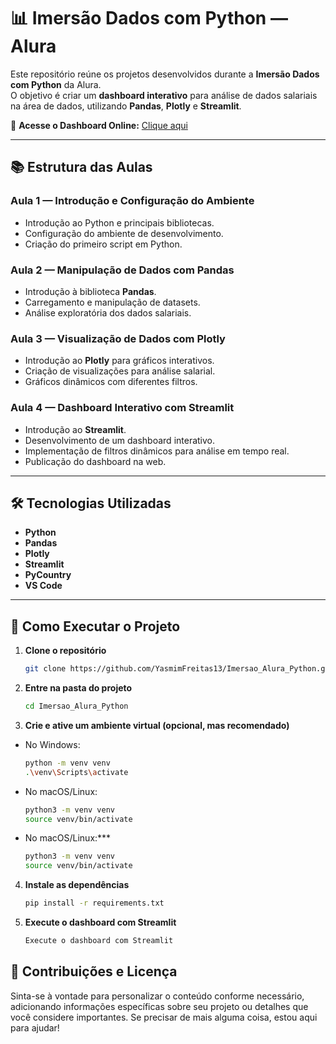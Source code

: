 # 📊 Imersão Dados com Python — Alura

Este repositório reúne os projetos desenvolvidos durante a **Imersão Dados com Python** da Alura.  
O objetivo é criar um **dashboard interativo** para análise de dados salariais na área de dados, utilizando **Pandas**, **Plotly** e **Streamlit**.

🔗 **Acesse o Dashboard Online:** [Clique aqui](https://imersao-dados-python-alura-dashboard.streamlit.app/)

---

## 📚 Estrutura das Aulas

### **Aula 1 — Introdução e Configuração do Ambiente**
- Introdução ao Python e principais bibliotecas.
- Configuração do ambiente de desenvolvimento.
- Criação do primeiro script em Python.

### **Aula 2 — Manipulação de Dados com Pandas**
- Introdução à biblioteca **Pandas**.
- Carregamento e manipulação de datasets.
- Análise exploratória dos dados salariais.

### **Aula 3 — Visualização de Dados com Plotly**
- Introdução ao **Plotly** para gráficos interativos.
- Criação de visualizações para análise salarial.
- Gráficos dinâmicos com diferentes filtros.

### **Aula 4 — Dashboard Interativo com Streamlit**
- Introdução ao **Streamlit**.
- Desenvolvimento de um dashboard interativo.
- Implementação de filtros dinâmicos para análise em tempo real.
- Publicação do dashboard na web.

---

## 🛠 Tecnologias Utilizadas

- **Python**
- **Pandas**
- **Plotly**
- **Streamlit**
- **PyCountry**
- **VS Code**

---

## 🚀 Como Executar o Projeto

1. **Clone o repositório**  
   ```bash
   git clone https://github.com/YasmimFreitas13/Imersao_Alura_Python.git

2. **Entre na pasta do projeto**
    ```bash
   cd Imersao_Alura_Python

3. **Crie e ative um ambiente virtual (opcional, mas recomendado)**

- No Windows:  
  ```bash
  python -m venv venv
  .\venv\Scripts\activate

 - No macOS/Linux:
   ```bash
   python3 -m venv venv
   source venv/bin/activate
   
 - No macOS/Linux:***
    ```bash
   python3 -m venv venv
   source venv/bin/activate

4. **Instale as dependências**
    ```bash
   pip install -r requirements.txt

5. **Execute o dashboard com Streamlit**
     ```bash
    Execute o dashboard com Streamlit

## 🤝 Contribuições e Licença

Sinta-se à vontade para personalizar o conteúdo conforme necessário, adicionando informações específicas sobre seu projeto ou detalhes que você considere importantes. Se precisar de mais alguma coisa, estou aqui para ajudar!
